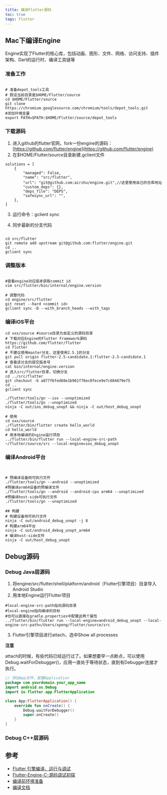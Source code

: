 ```yaml
---
title: 编译Flutter源码
toc: true
tags: Flutter
---
```



## Mac下编译Engine

Engine实现了Flutter的核心库，包括动画、图形、文件、网络、访问支持、插件架构、Dart的运行时、编译工具链等


### 准备工作

```shell

# 准备depot_tools工具
# 假设当前目录是$HOME/Flutter/source
cd $HOME/Flutter/source
git clone https://chromium.googlesource.com/chromium/tools/depot_tools.git
#添加环境变量
export PATH=$PATH:$HOME/Flutter/source/depot_tools
```

### 下载源码

1. 进入github的flutter官网，fork一份engine的源码：[https://github.com/flutter/engine](https://github.com/flutter/engine)
2. 在$HOME/Flutter/source目录新建.gclient文件
```
solutions = [
	{
		"managed": False,
		"name": "src/flutter",
		"url": "git@github.com:airshu/engine.git",//这里使用自己的仓库地址
		"custom_deps": {},
		"deps_file": "DEPS",
		"safesync_url": "",
	},
]
```
3. 运行命令：gclient sync

4. 同步最新的分支代码
```shell

cd src/flutter
git remote add upstream git@github.com:flutter/engine.git
cd ..
gclient sync

```


### 调整版本

```shell

#查看engine对应版本获取commit id
vim src/flutter/bin/internal/engine.version

# 调整代码
cd engine/src/flutter
git reset --hard <commit id>
gclient sync -D --with_branch_heads --with_tags

```


### 编译iOS平台


```shell
cd xxx/source #source目录为自定义的源码目录
# 下载对应Engine的Flutter Framework源码 https://github.com/flutter/flutter
cd flutter
# 不建议使用master分支，这里使用2.5.1的分支
git pull origin flutter-2.5-candidate.1:flutter-2.5-candidate.1
# 查看该分支的提交版本号
cat bin/internal/engine.version
# 进入src/flutter目录，切换分支
cd ../src/flutter
git checkout -b a877f6fed68e1b961f76ec0fece9e7c684679e75
cd ..
gclient sync

./flutter/tools/gn --ios --unoptimized
./flutter/tools/gn --unoptimized
ninja -C out/ios_debug_unopt && ninja -C out/host_debug_unopt

# 使用
cd xxx/source
./flutter/bin/flutter create hello_world
cd hello_world
# 用本地编译的Engine运行项目
../flutter/bin/flutter run --local-engine-src-path ~/flutter/source/src --local-engine=ios_debug_unopt
```


### 编译Android平台

```shell


# 预编译设备侧可执行文件
./flutter/tools/gn --android --unoptimized
#预编译arm64设备的预编译文件
./flutter/tools/gn --android --android-cpu arm64 --unoptimized 
#预编译host-side可执行文件
./flutter/tools/gn --unoptimized

## 构建
# 构建设备侧可执行文件
ninja -C out/android_debug_unopt -j 8
# 构建arm64平台
ninja -C out/android_debug_unopt_arm64
# 编译host-side文件
ninja -C out/host_debug_unopt
```


## Debug源码

### Debug Java层源码

1. 将engine/src/flutter/shell/platform/android（Flutter引擎项目）目录导入Android Studio
2. 用本地Engine运行Flutter项目

```shell
#local-engine-src-path指向源码目录
#local-engine指向编译的目标
#也可以直接在gradle.properties中配置这两个属性
../flutter/bin/flutter run --local-engine=android_debug_unopt --local-engine-src-path=/Users/xpeng/flutter/source/src
```
3. Flutter引擎项目进行attach，选中Show all processes

**注意**

attach的时候，有些代码已经运行过了。如果想要早一点断点，可以使用Debug.waitForDebugger()，应用一直处于等待状态，直到有Debugger连接才执行。

```kt
// 添加App文件，配置Application
package com.yourdomain.your_app_name
import android.os.Debug
import io.flutter.app.FlutterApplication

class App:FlutterApplication() {
    override fun onCreate() {
        Debug.waitForDebugger()
        super.onCreate()
    }
}
```

### Debug C++层源码





## 参考

- [Flutter 引擎编译、运行与调试](https://www.sunmoonblog.com/2020/06/10/compile-flutter-engine/)
- [Flutter-Engine-C-源码调试初探](https://fucknmb.com/2019/12/06/Flutter-Engine-C-%E6%BA%90%E7%A0%81%E8%B0%83%E8%AF%95%E5%88%9D%E6%8E%A2)
- [编译前环境准备](https://github.com/flutter/flutter/wiki/Setting-up-the-Engine-development-environment)
- [编译文档](https://github.com/flutter/flutter/wiki/Compiling-the-engine)